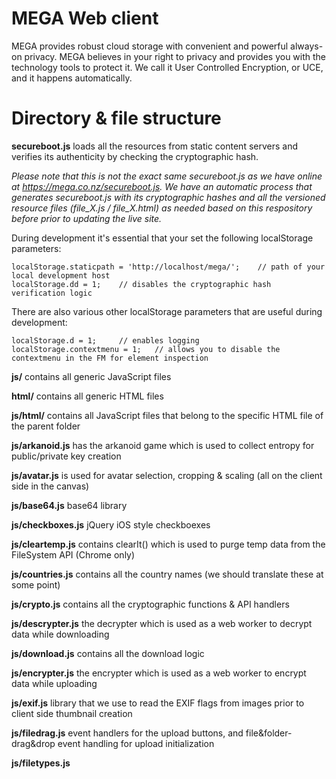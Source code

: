 ﻿MEGA Web client
=====

MEGA provides robust cloud storage with convenient and powerful always-on privacy. MEGA believes in your right to privacy and provides you with the technology tools to protect it. We call it User Controlled Encryption, or UCE, and it happens automatically.

Directory & file structure
=====

**secureboot.js** loads all the resources from static content servers and verifies its authenticity by checking the cryptographic hash.

*Please note that this is not the exact same secureboot.js as we have online at https://mega.co.nz/secureboot.js. We have an automatic process that generates secureboot.js with its cryptographic hashes and all the versioned resource files (file_X.js / file_X.html) as needed based on this respository before prior to updating the live site.*

During development it's essential that your set the following localStorage parameters:
```
localStorage.staticpath = 'http://localhost/mega/';    // path of your local development host
localStorage.dd = 1;	// disables the cryptographic hash verification logic
```
There are also various other localStorage parameters that are useful during development:
```
localStorage.d = 1;		// enables logging
localStorage.contextmenu = 1;	// allows you to disable the contextmenu in the FM for element inspection
```

**js/** contains all generic JavaScript files

**html/** contains all generic HTML files

**js/html/** contains all JavaScript files that belong to the specific HTML file of the parent folder



**js/arkanoid.js** has the arkanoid game which is used to collect entropy for public/private key creation

**js/avatar.js** is used for avatar selection, cropping & scaling (all on the client side in the canvas)

**js/base64.js** base64 library

**js/checkboxes.js** jQuery iOS style checkboexes

**js/cleartemp.js** contains clearIt() which is used to purge temp data from the FileSystem API (Chrome only)

**js/countries.js** contains all the country names (we should translate these at some point)

**js/crypto.js** contains all the cryptographic functions & API handlers

**js/descrypter.js** the decrypter which is used as a web worker to decrypt data while downloading

**js/download.js** contains all the download logic

**js/encrypter.js** the encrypter which is used as a web worker to encrypt data while uploading

**js/exif.js** library that we use to read the EXIF flags from images prior to client side thumbnail creation

**js/filedrag.js** event handlers for the upload buttons, and file&folder-drag&drop event handling for upload initialization

**js/filetypes.js** 
